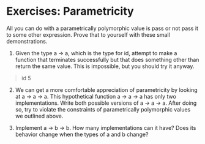 # Exercises: Parametricity

All you can do with a parametrically polymorphic value is pass or not pass it to some other expression. Prove that to yourself with these small demonstrations.  

1. Given the type a -> a, which is the type for id, attempt to make a function that terminates successfully but that does something other than return the same value. This is impossible, but you should try it anyway.  
> id 5

2. We can get a more comfortable appreciation of parametricity by looking at a -> a -> a. This hypothetical function a -> a -> a has only two implementations. Write both possible versions of a -> a -> a. After doing so, try to violate the constraints of parametrically polymorphic values we outlined above.  

3. Implement a -> b -> b. How many implementations can it have? Does its behavior change when the types of a and b change?